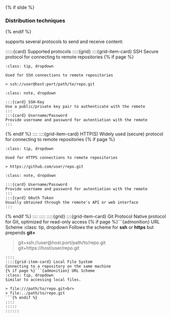 {% if slide %}
### Distribution techniques
{% endif %}

<i class="fab fa-git"></i> supports several protocols to send and receive content:

::::::{card} Supported protocols
:::::{grid}
::::{grid-item-card} SSH
Secure protocol for connecting to remote repositories
{% if page %}
```{admonition} URL Scheme
:class: tip, dropdown

Used for SSH connections to remote repositories

> ssh://user@host:port/path/to/repo.git
```
```{admonition} Authentication
:class: note, dropdown

:::{card} SSH-Key
Use a public/private key pair to authenticate with the remote
:::
:::{card} Username/Password
Provide username and password for autentiation with the remote
:::

```
{% endif %}
::::
::::{grid-item-card} HTTP(S)
Widely used (secure) protocol for connecting to remote repositories
{% if page %}
```{admonition} URL Scheme
:class: tip, dropdown

Used for HTTPS connections to remote repositories

> https://github.com/user/repo.git
```
```{admonition} Authentication
:class: note, dropdown

:::{card} Username/Password
Provide username and password for autentiation with the remote
:::
:::{card} OAuth Token
Usually obtained through the remote's API or web interface
:::
```
{% endif %}
::::
:::::
:::::{grid}
::::{grid-item-card} Git Protocol
Native protocol for Git, optimized for read-only access
{% if page %}```{admonition} URL Scheme
:class: tip, dropdown
Follows the scheme for **ssh** or **https** but prepends **git+**
> git+ssh://user@host:port/path/to/repo.git<br>
> git+https://host/user/repo.git
```{% endif %}
::::
::::{grid-item-card} Local File System
Connecting to a repository on the same machine
{% if page %}```{admonition} URL Scheme
:class: tip, dropdown
Similar to accessing local files.

> file:///path/to/repo.git<br>
> file:../path/to/repo.git
```{% endif %}
::::
:::::
::::::
